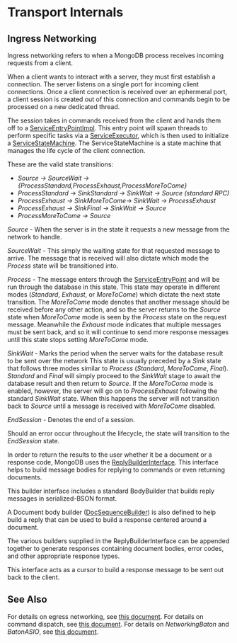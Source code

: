 # Transport Internals
## Ingress Networking

Ingress networking refers to when a MongoDB process receives incoming requests 
from a client.

When a client wants to interact with a server, they must first establish a 
connection. The server listens on a single port for incoming client connections. 
Once a client connection is received over an ephermeral port, a client session 
is created out of this connection and commands begin to be processed on a new 
dedicated thread.

The session takes in commands received from the client and hands them off to a 
[ServiceEntryPointImpl]. This entry point will spawn threads to perform specific 
tasks via a [ServiceExecutor], which is then used to initialize a 
[ServiceStateMachine]. The ServiceStateMachine is a state machine that manages 
the life cycle of the client connection.

These are the valid state transitions:
* *Source -> SourceWait -> {ProcessStandard,ProcessExhaust,ProcessMoreToCome}*
* *ProcessStandard -> SinkStandard -> SinkWait -> Source (standard RPC)*
* *ProcessExhaust -> SinkMoreToCome-> SinkWait -> ProcessExhaust*
* *ProcessExhaust -> SinkFinal -> SinkWait -> Source*
* *ProcessMoreToCome -> Source*

*Source* - When the server is in the state it requests a new message from the 
network to handle.

*SourceWait* - This simply the waiting state for that requested message to arrive. 
The message that is received will also dictate which mode the *Process* state will 
be transitioned into.

*Process* - The message enters through the [ServiceEntryPoint] and will be run 
through the database in this state. This state may operate in different modes 
(*Standard*, *Exhaust*, or *MoreToCome*) which dictate the next state transition. The 
*MoreToCome* mode denotes that another message should be received before any other 
action, and so the server returns to the *Source* state when *MoreToCome* mode is 
seen by the *Process* state on the request message. Meanwhile the *Exhaust* mode 
indicates that multiple messages must be sent back, and so it will continue to 
send more response messages until this state stops setting *MoreToCome* mode.

*SinkWait* - Marks the period when the server waits for the database result to be 
sent over the network This state is usually preceded by a *Sink* state that 
follows three modes similar to *Process* (*Standard*, *MoreToCome*, *Final*). *Standard* 
and *Final* will simply proceed to the *SinkWait* stage to await the database result 
and then return to *Source*. If the *MoreToCome* mode is enabled, however, the 
server will go on to *ProcessExhaust* following the standard *SinkWait* state. When 
this happens the server will not transition back to *Source* until a message is 
received with *MoreToCome* disabled.

*EndSession* - Denotes the end of a session.

Should an error occur throughout the lifecycle, the state will transition to the 
*EndSession* state.

In order to return the results to the user whether it be a document or a response 
code, MongoDB uses the [ReplyBuilderInterface]. This interface helps to build 
message bodies for replying to commands or even returning documents.

This builder interface includes a standard BodyBuilder that builds reply 
messages in serialized-BSON format.

A Document body builder ([DocSequenceBuilder]) is also defined to help build a 
reply that can be used to build a response centered around a document.

The various builders supplied in the ReplyBuilderInterface can be appended 
together to generate responses containing document bodies, error codes, and 
other appropriate response types.

This interface acts as a cursor to build a response message to be sent out back 
to the client.

## See Also
For details on egress networking, see [this document][egress_networking]. For 
details on command dispatch, see [this document][command_dispatch]. For details 
on *NetworkingBaton* and *BatonASIO*, see [this document][baton].

[ServiceExecutor]: service_executor.h
[ServiceStateMachine]: service_state_machine.h
[ServiceEntryPoint]: service_entry_point.h
[ServiceEntryPointImpl]: service_entry_point_impl.h
[ReplyBuilderInterface]: ../rpc/reply_builder_interface.h
[DocSequenceBuilder]: ../rpc/op_msg.h
[egress_networking]: ../../../docs/egress_networking.md
[command_dispatch]: ../../../docs/command_dispatch.md
[baton]: ../../../docs/baton.md

